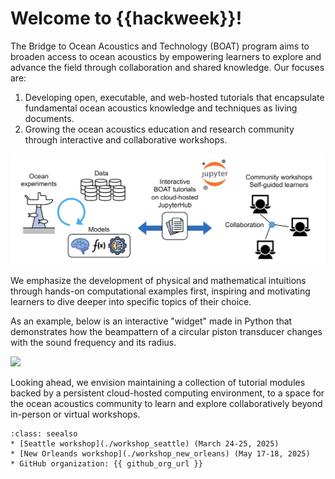 # Welcome to {{hackweek}}!

The Bridge to Ocean Acoustics and Technology (BOAT) program aims to broaden access to ocean acoustics by empowering learners to explore and advance the field through collaboration and shared knowledge. Our focuses are:
1) Developing open, executable, and web-hosted tutorials that encapsulate fundamental ocean acoustics knowledge and techniques as living documents.
2) Growing the ocean acoustics education and research community through interactive and collaborative workshops.

![](./img/boat_diagram.png)

We emphasize the development of physical and mathematical intuitions through hands-on computational examples first, inspiring and motivating learners to dive deeper into specific topics of their choice. 

As an example, below is an interactive "widget" made in Python that demonstrates how the beampattern of a circular piston transducer changes with the sound frequency and its radius.

![](./img/beampattern_demo.gif)



Looking ahead, we envision maintaining a collection of tutorial modules backed by a persistent cloud-hosted computing environment, to a space for the ocean acoustics community to learn and explore collaboratively beyond in-person or virtual workshops.




```{admonition} Quick links
:class: seealso
* [Seattle workshop](./workshop_seattle) (March 24-25, 2025)
* [New Orleands workshop](./workshop_new_orleans) (May 17-18, 2025)
* GitHub organization: {{ github_org_url }}
```
